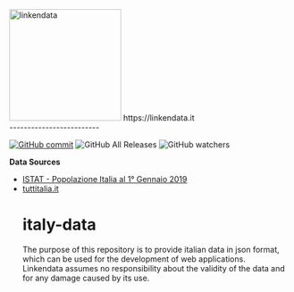 
<img src="https://linkendata.it/wp-content/uploads/2019/12/logo-linkendata-160.png" alt="linkendata" width="200" />
https://linkendata.it<br>
-------------------------<br>

[![GitHub commit](https://img.shields.io/github/last-commit/Linkendata/italy-data)](https://github.com/Linkendata/italy-data/commits/master) 
![GitHub All Releases](https://img.shields.io/github/downloads/Linkendata/italy-data/total)
![GitHub watchers](https://img.shields.io/github/watchers/Linkendata/italy-data?style=social)

<b>Data Sources</b> 
<ul>
<li><a href="http://dati.istat.it/Index.aspx?QueryId=18460#" target="_blank">ISTAT - Popolazione Italia al 1° Gennaio 2019 </a></li>
<li><a href="https://www.tuttitalia.it/province/" terget="_blank">tuttitalia.it</a></li>

# <b>italy-data</b><br>

The purpose of this repository is to provide italian data in json format, which can be used for the development 
of web applications.<br>
Linkendata assumes no responsibility about the validity of the data and for any damage caused by its use.<br>
